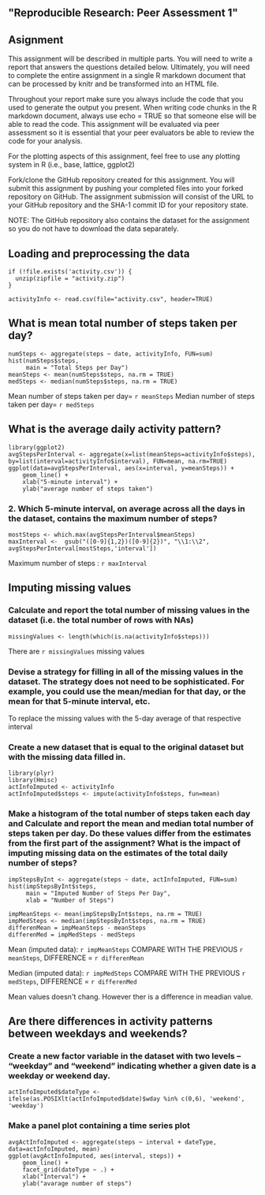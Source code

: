 ## "Reproducible Research: Peer Assessment 1"

## Asignment

This assignment will be described in multiple parts. You will need to write a report that answers the questions detailed below. Ultimately, you will need to complete the entire assignment in a single R markdown document that can be processed by knitr and be transformed into an HTML file.

Throughout your report make sure you always include the code that you used to generate the output you present. When writing code chunks in the R markdown document, always use echo = TRUE so that someone else will be able to read the code. This assignment will be evaluated via peer assessment so it is essential that your peer evaluators be able to review the code for your analysis.

For the plotting aspects of this assignment, feel free to use any plotting system in R (i.e., base, lattice, ggplot2)

Fork/clone the GitHub repository created for this assignment. You will submit this assignment by pushing your completed files into your forked repository on GitHub. The assignment submission will consist of the URL to your GitHub repository and the SHA-1 commit ID for your repository state.

NOTE: The GitHub repository also contains the dataset for the assignment so you do not have to download the data separately.

## Loading and preprocessing the data

```{r}
if (!file.exists('activity.csv')) {
  unzip(zipfile = "activity.zip")
}

activityInfo <- read.csv(file="activity.csv", header=TRUE)
```

## What is mean total number of steps taken per day?

```{r}
numSteps <- aggregate(steps ~ date, activityInfo, FUN=sum)
hist(numSteps$steps,
     main = "Total Steps per Day")
meanSteps <- mean(numSteps$steps, na.rm = TRUE)
medSteps <- median(numSteps$steps, na.rm = TRUE)
```

Mean number of steps taken per day= `r meanSteps`
Median number of steps taken per day= `r medSteps`

## What is the average daily activity pattern?

```{r}
library(ggplot2)
avgStepsPerInterval <- aggregate(x=list(meanSteps=activityInfo$steps), by=list(interval=activityInfo$interval), FUN=mean, na.rm=TRUE)
ggplot(data=avgStepsPerInterval, aes(x=interval, y=meanSteps)) +
    geom_line() +
    xlab("5-minute interval") +
    ylab("average number of steps taken") 
```

### 2. Which 5-minute interval, on average across all the days in the dataset, contains the maximum number of steps?

```{r}
mostSteps <- which.max(avgStepsPerInterval$meanSteps)
maxInterval <-  gsub("([0-9]{1,2})([0-9]{2})", "\\1:\\2", avgStepsPerInterval[mostSteps,'interval'])
```

Maximum number of steps : `r maxInterval`

## Imputing missing values

### Calculate and report the total number of missing values in the dataset (i.e. the total number of rows with NAs)

```{r}
missingValues <- length(which(is.na(activityInfo$steps)))
```

There are `r missingValues` missing values

### Devise a strategy for filling in all of the missing values in the dataset. The strategy does not need to be sophisticated. For example, you could use the mean/median for that day, or the mean for that 5-minute interval, etc.

To replace the missing values with the 5-day average of that respective interval

### Create a new dataset that is equal to the original dataset but with the missing data filled in.

```{r}
library(plyr)
library(Hmisc)
actInfoImputed <- activityInfo
actInfoImputed$steps <- impute(activityInfo$steps, fun=mean)
```


### Make a histogram of the total number of steps taken each day and Calculate and report the mean and median total number of steps taken per day. Do these values differ from the estimates from the first part of the assignment? What is the impact of imputing missing data on the estimates of the total daily number of steps?

```{r}
impStepsByInt <- aggregate(steps ~ date, actInfoImputed, FUN=sum)
hist(impStepsByInt$steps,
     main = "Imputed Number of Steps Per Day",
     xlab = "Number of Steps")
```
```{r}
impMeanSteps <- mean(impStepsByInt$steps, na.rm = TRUE)
impMedSteps <- median(impStepsByInt$steps, na.rm = TRUE)
differenMean = impMeanSteps - meanSteps
differenMed = impMedSteps - medSteps
```

Mean (imputed data): `r impMeanSteps`  COMPARE WITH THE PREVIOUS `r meanSteps`, DIFFERENCE = `r differenMean`

Median (imputed data): `r impMedSteps`  COMPARE WITH THE PREVIOUS `r medSteps`, DIFFERENCE = `r differenMed`

Mean values doesn't chang. However ther is a difference in meadian value.

## Are there differences in activity patterns between weekdays and weekends?

### Create a new factor variable in the dataset with two levels – “weekday” and “weekend” indicating whether a given date is a weekday or weekend day.

```{r}
actInfoImputed$dateType <-  ifelse(as.POSIXlt(actInfoImputed$date)$wday %in% c(0,6), 'weekend', 'weekday')
```

### Make a panel plot containing a time series plot

```{r}
avgActInfoImputed <- aggregate(steps ~ interval + dateType, data=actInfoImputed, mean)
ggplot(avgActInfoImputed, aes(interval, steps)) + 
    geom_line() + 
    facet_grid(dateType ~ .) +
    xlab("Interval") + 
    ylab("avarage number of steps")
```
